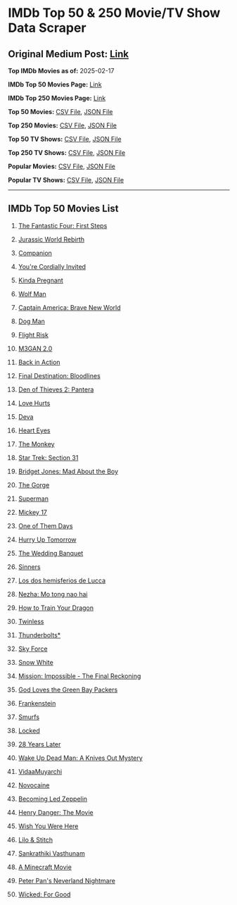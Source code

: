 # IMDb Top 50 & 250 Movie/TV Show Data Scraper

## Original Medium Post: [Link](https://medium.com/@nishantsahoo/which-movie-should-i-watch-5c83a3c0f5b1)

**Top IMDb Movies as of:** 2025-02-17

**IMDb Top 50 Movies Page:** [Link](https://www.imdb.com/search/title/?title_type=feature&release_date=2025-01-01,2025-12-31)

**IMDb Top 250 Movies Page:** [Link](https://www.imdb.com/chart/top/)

**Top 50 Movies:** [CSV File](/data/top50/movies.csv), [JSON File](/data/top50/movies.json)

**Top 250 Movies:** [CSV File](/data/top250/movies.csv), [JSON File](/data/top250/movies.json)

**Top 50 TV Shows:** [CSV File](/data/top50/shows.csv), [JSON File](/data/top50/shows.json)

**Top 250 TV Shows:** [CSV File](/data/top250/shows.csv), [JSON File](/data/top250/shows.json)

**Popular Movies:** [CSV File](/data/popular/movies.csv), [JSON File](/data/popular/movies.json)

**Popular TV Shows:** [CSV File](/data/popular/shows.csv), [JSON File](/data/popular/shows.json)

---

## IMDb Top 50 Movies List

1. [The Fantastic Four: First Steps](https://www.imdb.com/title/tt10676052/)

2. [Jurassic World Rebirth](https://www.imdb.com/title/tt31036941/)

3. [Companion](https://www.imdb.com/title/tt26584495/)

4. [You're Cordially Invited](https://www.imdb.com/title/tt21227864/)

5. [Kinda Pregnant](https://www.imdb.com/title/tt30253036/)

6. [Wolf Man](https://www.imdb.com/title/tt4216984/)

7. [Captain America: Brave New World](https://www.imdb.com/title/tt14513804/)

8. [Dog Man](https://www.imdb.com/title/tt10954718/)

9. [Flight Risk](https://www.imdb.com/title/tt10078772/)

10. [M3GAN 2.0](https://www.imdb.com/title/tt26342662/)

11. [Back in Action](https://www.imdb.com/title/tt21191806/)

12. [Final Destination: Bloodlines](https://www.imdb.com/title/tt9619824/)

13. [Den of Thieves 2: Pantera](https://www.imdb.com/title/tt8008948/)

14. [Love Hurts](https://www.imdb.com/title/tt30788842/)

15. [Deva](https://www.imdb.com/title/tt27852049/)

16. [Heart Eyes](https://www.imdb.com/title/tt32558992/)

17. [The Monkey](https://www.imdb.com/title/tt27714946/)

18. [Star Trek: Section 31](https://www.imdb.com/title/tt9603060/)

19. [Bridget Jones: Mad About the Boy](https://www.imdb.com/title/tt32063050/)

20. [The Gorge](https://www.imdb.com/title/tt13654226/)

21. [Superman](https://www.imdb.com/title/tt5950044/)

22. [Mickey 17](https://www.imdb.com/title/tt12299608/)

23. [One of Them Days](https://www.imdb.com/title/tt32221196/)

24. [Hurry Up Tomorrow](https://www.imdb.com/title/tt26927452/)

25. [The Wedding Banquet](https://www.imdb.com/title/tt32214413/)

26. [Sinners](https://www.imdb.com/title/tt31193180/)

27. [Los dos hemisferios de Lucca](https://www.imdb.com/title/tt28657879/)

28. [Nezha: Mo tong nao hai](https://www.imdb.com/title/tt34956443/)

29. [How to Train Your Dragon](https://www.imdb.com/title/tt26743210/)

30. [Twinless](https://www.imdb.com/title/tt31322753/)

31. [Thunderbolts\*](https://www.imdb.com/title/tt20969586/)

32. [Sky Force](https://www.imdb.com/title/tt27056066/)

33. [Snow White](https://www.imdb.com/title/tt6208148/)

34. [Mission: Impossible - The Final Reckoning](https://www.imdb.com/title/tt9603208/)

35. [God Loves the Green Bay Packers](https://www.imdb.com/title/tt15143042/)

36. [Frankenstein](https://www.imdb.com/title/tt1312221/)

37. [Smurfs](https://www.imdb.com/title/tt18069420/)

38. [Locked](https://www.imdb.com/title/tt26671996/)

39. [28 Years Later](https://www.imdb.com/title/tt10548174/)

40. [Wake Up Dead Man: A Knives Out Mystery](https://www.imdb.com/title/tt14364480/)

41. [VidaaMuyarchi](https://www.imdb.com/title/tt18926098/)

42. [Novocaine](https://www.imdb.com/title/tt29603959/)

43. [Becoming Led Zeppelin](https://www.imdb.com/title/tt10365912/)

44. [Henry Danger: The Movie](https://www.imdb.com/title/tt7787524/)

45. [Wish You Were Here](https://www.imdb.com/title/tt14893438/)

46. [Lilo & Stitch](https://www.imdb.com/title/tt11655566/)

47. [Sankrathiki Vasthunam](https://www.imdb.com/title/tt31226981/)

48. [A Minecraft Movie](https://www.imdb.com/title/tt3566834/)

49. [Peter Pan's Neverland Nightmare](https://www.imdb.com/title/tt21955520/)

50. [Wicked: For Good](https://www.imdb.com/title/tt19847976/)
